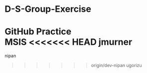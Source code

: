 # D-S-Group-Exercise
GitHub Practice  
MSIS
<<<<<<< HEAD
jmurner
=======
nipan
>>>>>>> origin/dev-nipan
ugorizu
